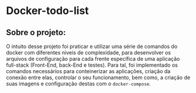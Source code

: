 # Docker-todo-list

## Sobre o projeto:
O intuito desse projeto foi praticar e utilizar uma série de comandos do docker com diferentes níveis de complexidade, para desenvolver os arquivos de configuração para cada frente específica de uma aplicação full-stack (Front-End, back-End e testes). Para tal, foi implementado os comandos necessários para conteinerizar as aplicações, criação da conexão entre elas, controlar o seu funcionamento, bem como, a criação de suas imagens e configuração destas com o `docker-compose`.

